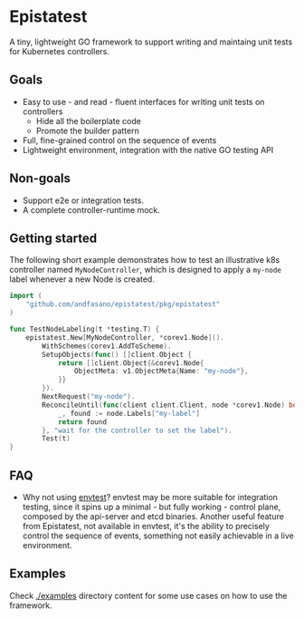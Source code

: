 # Epistatest
A tiny, lightweight GO framework to support writing and maintaing unit tests for Kubernetes controllers.

## Goals
* Easy to use - and read - fluent interfaces for writing unit tests on controllers
    * Hide all the boilerplate code 
    * Promote the builder pattern
* Full, fine-grained control on the sequence of events
* Lightweight environment, integration with the native GO testing API

## Non-goals
* Support e2e or integration tests.
* A complete controller-runtime mock.

## Getting started

The following short example demonstrates how to test an illustrative k8s controller named `MyNodeController`,
which is designed to apply a `my-node` label whenever a new Node is created.

```go
import (
	"github.com/andfasano/epistatest/pkg/epistatest"
)

func TestNodeLabeling(t *testing.T) {
	epistatest.New[MyNodeController, *corev1.Node]().
		WithSchemes(corev1.AddToScheme).
		SetupObjects(func() []client.Object {
			return []client.Object{&corev1.Node{
				ObjectMeta: v1.ObjectMeta{Name: "my-node"},
			}}
		}).
		NextRequest("my-node").
		ReconcileUntil(func(client client.Client, node *corev1.Node) bool {
			_, found := node.Labels["my-label"]
			return found
		}, "wait for the controller to set the label").
		Test(t)
}
```

## FAQ
* Why not using [envtest](https://pkg.go.dev/sigs.k8s.io/controller-runtime/pkg/envtest)?
  envtest may be more suitable for integration testing, since it spins up a minimal - but fully working - control plane,
  composed by the api-server and etcd binaries. 
  Another useful feature from Epistatest, not available in envtest, it's the ability to precisely control the sequence
  of events, something not easily achievable in a live environment.

## Examples
Check [./examples](./examples) directory content for some use cases on how to use the framework.

